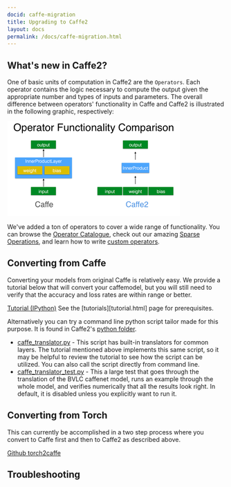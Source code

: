 ```yaml
---
docid: caffe-migration
title: Upgrading to Caffe2
layout: docs
permalink: /docs/caffe-migration.html
---
```


## What's new in Caffe2?

One of basic units of computation in Caffe2 are the `Operators`. Each operator contains the logic necessary to compute the output given the appropriate number and types of inputs and parameters. The overall difference between operators' functionality in Caffe and Caffe2 is illustrated in the following graphic, respectively:

![operators comparison](../static/images/operators-comparison.png)

We've added a ton of operators to cover a wide range of functionality. You can browse the [Operator Catalogue](operators-catalogue.html), check out our amazing [Sparse Operations](sparse-operations.html), and learn how to write [custom operators](custom-operators.html).

## Converting from Caffe

Converting your models from original Caffe is relatively easy. We provide a tutorial below that will convert your caffemodel, but you will still need to verify that the accuracy and loss rates are within range or better.

[Tutorial (IPython)](https://github.com/caffe2/caffe2/blob/master/caffe2/python/tutorial/Caffe_translator.ipynb)
See the [tutorials][tutorial.html] page for prerequisites.

Alternatively you can try a command line python script tailor made for this purpose. It is found in Caffe2's [python folder](https://github.com/caffe2/caffe2/tree/master/caffe2/python).

* [caffe_translator.py](https://github.com/caffe2/caffe2/blob/master/caffe2/python/caffe_translator.py) - This script has built-in translators for common layers. The tutorial mentioned above implements this same script, so it may be helpful to review the tutorial to see how the script can be utilized. You can also call the script directly from command line.
* [caffe_translator_test.py](https://github.com/caffe2/caffe2/blob/master/caffe2/python/caffe_translator_test.py) - This a large test that goes through the translation of the BVLC caffenet model, runs an example through the whole model, and verifies numerically that all the results look right. In default, it is disabled unless you explicitly want to run it.

## Converting from Torch

This can currently be accomplished in a two step process where you convert to Caffe first and then to Caffe2 as described above.

[Github torch2caffe](https://github.com/facebook/fb-caffe-exts#torch2caffe)

## Troubleshooting

<TBD>
